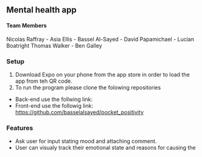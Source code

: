 ## Mental health app

#### Team Members

Nicolas Raffray - Asia Ellis - Bassel Al-Sayed - David Papamichael - Lucian Boatright
Thomas Walker - Ben Galley

### Setup

1. Download Expo on your phone from the app store in order to load the app from teh QR code.
2. To run the program please clone the folowing repositories

- Back-end use the follwing link:
- Front-end use the followig link: https://github.com/basselalsayed/pocket_positivity

### Features

- Ask user for input stating mood and attaching comment.
- User can visualy track their emotional state and reasons for causing the
